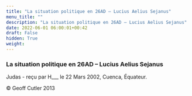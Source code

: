 ```yaml
---
title: "La situation politique en 26AD – Lucius Aelius Sejanus"
menu_title: ""
description: "La situation politique en 26AD – Lucius Aelius Sejanus"
date: 2022-06-01 06:00:01+00:42
draft: False
hidden: True
weight:
---
```

### La situation politique en 26AD – Lucius Aelius Sejanus

Judas - reçu par H___  le 22 Mars 2002, Cuenca, Équateur.



© Geoff Cutler 2013